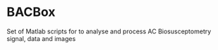 # BACBox
Set of Matlab scripts for to analyse and process AC Biosusceptometry signal, data and images
